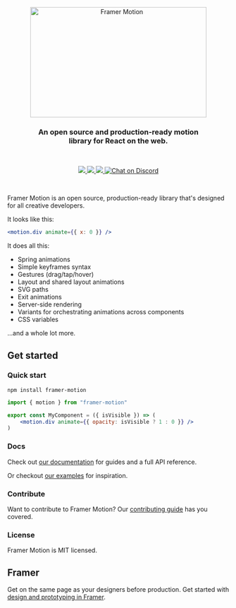 <p align="center">
  <img src="https://misc.framerstatic.com/motion/motion-readme-4.gif" width="400" height="250" alt="Framer Motion" />
</p>

<h3 align="center">
  An open source and production-ready motion<br>library for React on the web.
</h3>

<br>

<p align="center">
  <a href="https://www.npmjs.com/package/framer-motion" target="_blank">
    <img src="https://img.shields.io/npm/v/framer-motion.svg?style=flat-square" />
  </a>
  <a href="https://www.npmjs.com/package/framer-motion" target="_blank">
  <img src="https://img.shields.io/npm/dm/framer-motion.svg?style=flat-square" />
  </a>
  <a href="https://twitter.com/framer" target="_blank">
  <img src="https://img.shields.io/twitter/follow/framer.svg?style=social&label=Follow"  />
  </a>
  <a href="https://discord.gg/DfkSpYe" target="_blank">
  <img src="https://img.shields.io/discord/308323056592486420.svg?logo=discord&logoColor=white" alt="Chat on Discord">
  </a>
</p>

<br>

Framer Motion is an open source, production-ready library that's designed for all creative developers.

It looks like this:

```jsx
<motion.div animate={{ x: 0 }} />
```

It does all this:

-   Spring animations
-   Simple keyframes syntax
-   Gestures (drag/tap/hover)
-   Layout and shared layout animations
-   SVG paths
-   Exit animations
-   Server-side rendering
-   Variants for orchestrating animations across components
-   CSS variables

...and a whole lot more.

## Get started

### Quick start

```
npm install framer-motion
```

```jsx
import { motion } from "framer-motion"

export const MyComponent = ({ isVisible }) => (
    <motion.div animate={{ opacity: isVisible ? 1 : 0 }} />
)
```

### Docs

Check out [our documentation](https://framer.com/api/motion) for guides and a full API reference.

Or checkout [our examples](https://framer.com/motion) for inspiration.

### Contribute

Want to contribute to Framer Motion? Our [contributing guide](https://github.com/framer/motion/blob/master/CONTRIBUTING.md) has you covered.

### License

Framer Motion is MIT licensed.

## Framer

Get on the same page as your designers before production. Get started with [design and prototyping in Framer](https://www.framer.com/).
